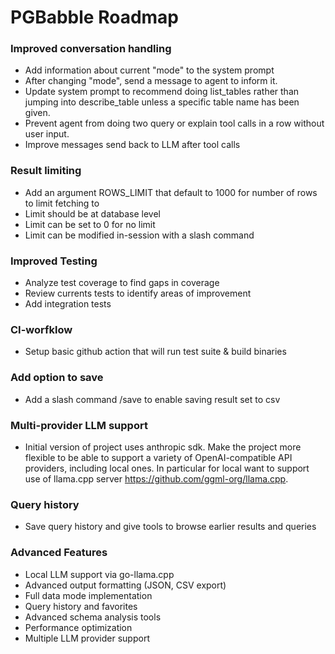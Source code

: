# PGBabble Roadmap

### Improved conversation handling
* Add information about current "mode" to the system prompt
* After changing "mode", send a message to agent to inform it.
* Update system prompt to recommend doing list_tables rather than jumping into describe_table unless a specific table name has been given.
* Prevent agent from doing two query or explain tool calls in a row without user input.
* Improve messages send back to LLM after tool calls

### Result limiting

* Add an argument ROWS_LIMIT that default to 1000 for number of rows to limit fetching to
* Limit should be at database level
* Limit can be set to 0 for no limit
* Limit can be modified in-session with a slash command

### Improved Testing
* Analyze test coverage to find gaps in coverage
* Review currents tests to identify areas of improvement
* Add integration tests

### CI-worfklow
* Setup basic github action that will run test suite & build binaries

### Add option to save
* Add a slash command /save to enable saving result set to csv

### Multi-provider LLM support
* Initial version of project uses anthropic sdk. Make the project more flexible to be able to support a variety of OpenAI-compatible API providers, including local ones. In particular for local want to support use of llama.cpp server https://github.com/ggml-org/llama.cpp.

### Query history
- Save query history and give tools to browse earlier results and queries




### Advanced Features
- Local LLM support via go-llama.cpp
- Advanced output formatting (JSON, CSV export)
- Full data mode implementation
- Query history and favorites
- Advanced schema analysis tools
- Performance optimization
- Multiple LLM provider support